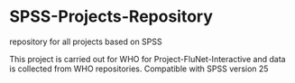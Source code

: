 # SPSS-Projects-Repository
 repository for all projects based on SPSS

This project is carried out for WHO for Project-FluNet-Interactive and data is collected from WHO repositories.
Compatible with SPSS version 25
